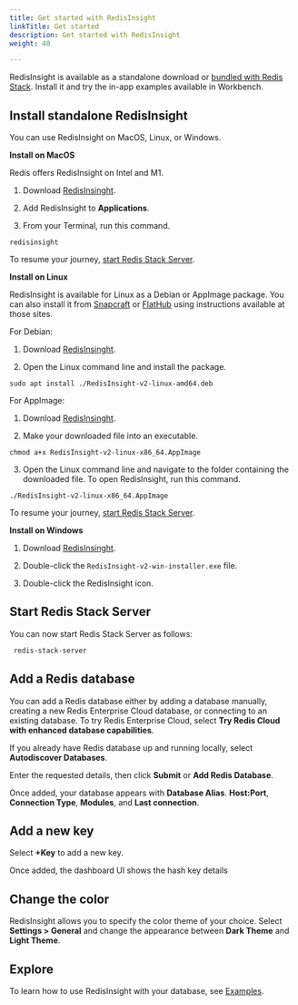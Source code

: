 ```yaml
---
title: Get started with RedisInsight
linkTitle: Get started
description: Get started with RedisInsight
weight: 40

---
```


RedisInsight is available as a standalone download or [bundled with Redis Stack](/docs/stack/get-started/install). Install it and try the in-app examples available in Workbench.


## Install standalone RedisInsight 

You can use RedisInsight on MacOS, Linux, or Windows.

**Install on MacOS**

Redis offers RedisInsight on Intel and M1. 

1. Download [RedisInsinght](https://redis.com/redis-enterprise/redis-insight). 

1. Add RedisInsight to **Applications**. 

1. From your Terminal, run this command.

```
redisinsight
``` 

To resume your journey, [start Redis Stack Server](#start-redis-stack-server).   

**Install on Linux**

RedisInsight is available for Linux as a Debian or AppImage package. You can also install it from [Snapcraft](https://snapcraft.io/redisinsight) or [FlatHub](https://flathub.org/apps/details/com.redis.RedisInsight) using instructions available at those sites.

For Debian:

1. Download [RedisInsinght](https://redis.com/redis-enterprise/redis-insight). 

2. Open the Linux command line and install the package.

```
sudo apt install ./RedisInsight-v2-linux-amd64.deb
```

For AppImage:

1. Download [RedisInsinght](https://redis.com/redis-enterprise/redis-insight). 

2. Make your downloaded file into an executable.

 ```
 chmod a+x RedisInsight-v2-linux-x86_64.AppImage

 ```

3. Open the Linux command line and navigate to the folder containing the downloaded file. To open RedisInsight, run this command.

```
./RedisInsight-v2-linux-x86_64.AppImage

```

To resume your journey, [start Redis Stack Server](#start-redis-stack-server).   

**Install on Windows**

1. Download [RedisInsinght](https://redis.com/redis-enterprise/redis-insight). 

2. Double-click the `RedisInsight-v2-win-installer.exe` file.

3. Double-click the RedisInsight icon.

## Start Redis Stack Server

You can now start Redis Stack Server as follows:

```bash
 redis-stack-server
```

## Add a Redis database

You can add a Redis database either by adding a database manually, creating a new Redis Enterprise Cloud database, or connecting to an existing database. To try Redis Enterprise Cloud, select **Try Redis Cloud with enhanced database capabilities**.

If you already have Redis database up and running locally, select **Autodiscover Databases**.

Enter the requested details, then click **Submit** or **Add Redis Database**.

Once added, your database appears with **Database Alias**. **Host:Port**, **Connection Type**, **Modules**, and **Last connection**.

## Add a new key

Select **+Key** to add a new key.

Once added, the dashboard UI shows the hash key details

## Change the color

RedisInsight allows you to specify the color theme of your choice. Select **Settings > General** and change the appearance between **Dark Theme** and **Light Theme**.

## Explore

To learn how to use RedisInsight with your database, see [Examples](/docs/ui/insight/examples).
